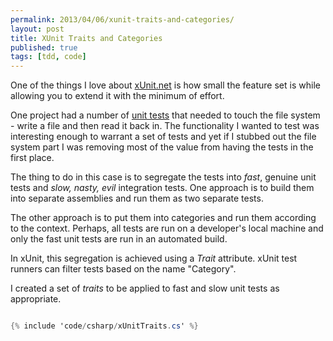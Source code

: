 ```yaml
---
permalink: 2013/04/06/xunit-traits-and-categories/
layout: post
title: XUnit Traits and Categories
published: true
tags: [tdd, code]
---
```


One of the things I love about [xUnit.net](https://xunit.net) is how small
the feature set is while allowing you to extend it with the minimum of effort.

One project had a number of [unit tests](http://www.artima.com/weblogs/viewpost.jsp?thread=126923)
that needed to touch the file system - write a file and then read it back in.
The functionality I wanted to test was interesting enough to warrant a set of tests
and yet if I stubbed out the file system part I was removing most of the value
from having the tests in the first place.

The thing to do in this case is to segregate the tests into _fast_, genuine
unit tests and _slow, nasty, evil_ integration tests. One approach is to build
them into separate assemblies and run them as two separate tests.

The other approach is to put them into categories and run them according to the
context. Perhaps, all tests are run on a developer's local machine and only the
fast unit tests are run in an automated build.

In xUnit, this segregation is achieved using a _Trait_ attribute. xUnit test runners
can filter tests based on the name "Category".

I created a set of _traits_ to be applied to fast and slow unit tests as appropriate.

```csharp

{% include 'code/csharp/xUnitTraits.cs' %}

```
